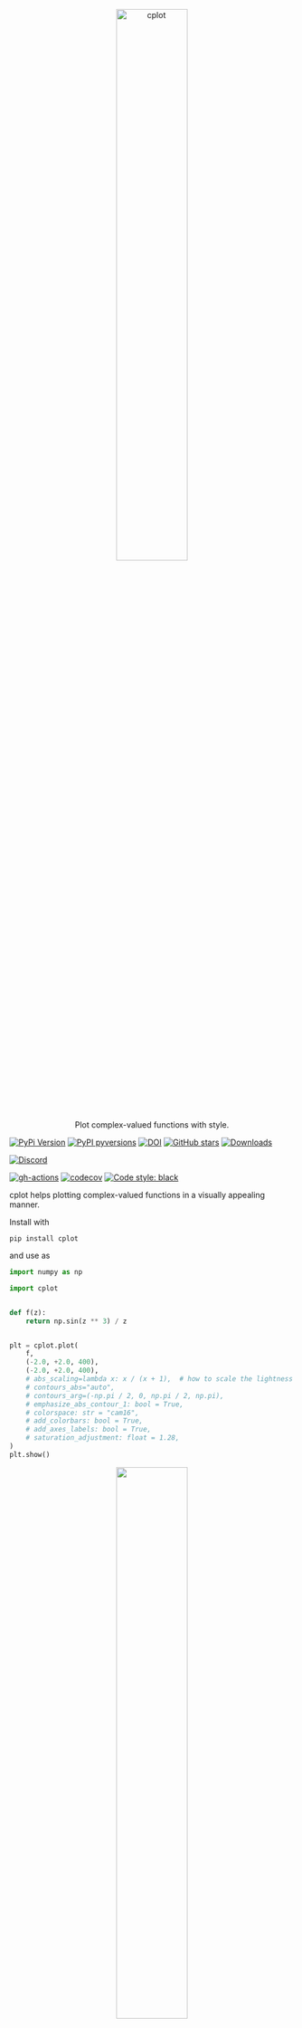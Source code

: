 <p align="center">
  <a href="https://github.com/nschloe/cplot"><img alt="cplot" src="https://nschloe.github.io/cplot/cplot-logo.svg" width="50%"></a>
  <p align="center">Plot complex-valued functions with style.</p>
</p>

[![PyPi Version](https://img.shields.io/pypi/v/cplot.svg?style=flat-square)](https://pypi.org/project/cplot)
[![PyPI pyversions](https://img.shields.io/pypi/pyversions/cplot.svg?style=flat-square)](https://pypi.org/pypi/cplot/)
[![DOI](https://zenodo.org/badge/DOI/10.5281/zenodo.5599493.svg?style=flat-square)](https://doi.org/10.5281/zenodo.5599493)
[![GitHub stars](https://img.shields.io/github/stars/nschloe/cplot.svg?style=flat-square&logo=github&label=Stars&logoColor=white)](https://github.com/nschloe/cplot)
[![Downloads](https://pepy.tech/badge/cplot/month)](https://pepy.tech/project/cplot)

[![Discord](https://img.shields.io/static/v1?logo=discord&label=chat&message=on%20discord&color=7289da&style=flat-square)](https://discord.gg/hnTJ5MRX2Y)

[![gh-actions](https://img.shields.io/github/workflow/status/nschloe/cplot/ci?style=flat-square)](https://github.com/nschloe/cplot/actions?query=workflow%3Aci)
[![codecov](https://img.shields.io/codecov/c/github/nschloe/cplot.svg?style=flat-square)](https://codecov.io/gh/nschloe/cplot)
[![Code style: black](https://img.shields.io/badge/code%20style-black-000000.svg?style=flat-square)](https://github.com/psf/black)

cplot helps plotting complex-valued functions in a visually appealing manner.

Install with

```
pip install cplot
```

and use as

```python
import numpy as np

import cplot


def f(z):
    return np.sin(z ** 3) / z


plt = cplot.plot(
    f,
    (-2.0, +2.0, 400),
    (-2.0, +2.0, 400),
    # abs_scaling=lambda x: x / (x + 1),  # how to scale the lightness in domain coloring
    # contours_abs="auto",
    # contours_arg=(-np.pi / 2, 0, np.pi / 2, np.pi),
    # emphasize_abs_contour_1: bool = True,
    # colorspace: str = "cam16",
    # add_colorbars: bool = True,
    # add_axes_labels: bool = True,
    # saturation_adjustment: float = 1.28,
)
plt.show()
```

<p align="center">
  <img src="https://nschloe.github.io/cplot/sinz3z.svg" width="50%">
</p>

The plot consists of three building blocks:

- [domain coloring](https://en.wikipedia.org/wiki/Domain_coloring), i.e.,
  mapping the absolute value to lightness and the complex argument to the chroma of
  the representing color
- Contours of constant absolute value (the contour `abs(z) == 1` is emphasized, the
  other contours are at (2, 4, 8, etc. and 1/2, 1/4, 1/8, etc., respectively)
- Contours along constant argument (angle). For `arg(z) == 0`, the color is green, for
  `arg(z) == pi/2` it's blue, for `arg(z) = -pi / 2` it's orange, and for `arg(z) = pi`
  it's pink

Other useful functions:

<!--pytest-codeblocks:skip-->

```python
# There is a tripcolor function as well for triangulated 2D domains
cplot.tripcolor(triang, z)

# The function get_srgb1 returns the SRGB1 triple for every complex input value.
# (Accepts arrays, too.)
z = 2 + 5j
val = cplot.get_srgb1(z)
```

<!--
- `abs_scaling` can be used to adjust the use of colors. `h` with a value less than
  `1.0` adds more color which can help isolating the roots and poles (which are still
  black and white, respectively). `h-0.0` ignores the magnitude of `f(z)` completely.
  `arctan` is another possible scaling.

- `colorspace` can be set to `hsl` to get the common fully saturated, vibrant colors.
  This is usually a bad idea since it creates artifacts which are not related with the
  underlying data. From [Wikipedia](https://en.wikipedia.org/wiki/Domain_coloring):

  > Since the HSL color space is not perceptually uniform, one can see streaks of
  > perceived brightness at yellow, cyan, and magenta (even though their absolute values
  > are the same as red, green, and blue) and a halo around L = 1/2. Use of the Lab
  > color space corrects this, making the images more accurate, but also makes them more
  > drab/pastel.

  Default is [`"cam16"`](https://doi.org/10.1002/col.22131);
  very similar is `"cielab"` (not shown here).
Consider the test function (math rendered with [xdoc](https://github.com/nschloe/xdoc))

```math
f(z) = \frac{(z^2 - 1) (z - 2 - 1j)^2}{z^2 + 2 + 2j}
```

|                               `h-1.0`                                |                               `h-0.5`                                |                               `h-0.0`                                |
| :------------------------------------------------------------------: | :------------------------------------------------------------------: | :------------------------------------------------------------------: |
| <img src="https://nschloe.github.io/cplot/cam16-10.svg" width="70%"> | <img src="https://nschloe.github.io/cplot/cam16-05.svg" width="70%"> | <img src="https://nschloe.github.io/cplot/cam16-00.svg" width="70%"> |
|  <img src="https://nschloe.github.io/cplot/hsl-10.svg" width="70%">  |  <img src="https://nschloe.github.io/cplot/hsl-05.svg" width="70%">  |  <img src="https://nschloe.github.io/cplot/hsl-00.svg" width="70%">  |

With this, it is easy to see where a function has very small and very large values, and
the multiplicty of zeros and poles is instantly identified by counting the color wheel
passes around a black or white point.
-->


### Testing

To run the cplot unit tests, check out this repository and run

```
tox
```

### Similar projects and further reading

- [Tristan Needham, _Visual Complex
  Analysis_, 1997](https://umv.science.upjs.sk/hutnik/NeedhamVCA.pdf)
- [François Labelle, _A Gallery of Complex
  Functions_, 2002](http://wismuth.com/complex/gallery.html)
- [Douglas Arnold and Jonathan Rogness, _Möbius transformations
  revealed_, 2008](https://youtu.be/0z1fIsUNhO4)
- [Konstantin Poelke and Konrad Polthier, _Lifted Domain Coloring_,
  2009](https://doi.org/10.1111/j.1467-8659.2009.01479.x)
- [Elias Wegert and Gunter Semmler, _Phase Plots of Complex Functions:
  a Journey in Illustration_, 2011](https://www.ams.org/notices/201106/rtx110600768p.pdf)
- [Elias Wegert,
  _Calendars "Complex Beauties_, 2011-](https://tu-freiberg.de/en/fakult1/ana/institute/institute-of-applied-analysis/organisation/complex-beauties)
- [Elias Wegert, _Visual Complex
  Functions_, 2012](https://www.springer.com/gp/book/9783034801799)
- [John D. Cook, _Visualizing complex
  functions_, 2017](https://www.johndcook.com/blog/2017/11/09/visualizing-complex-functions/)
- [endolith, _complex-colormap_, 2017](https://github.com/endolith/complex_colormap)
- [Anthony Hernandez, _dcolor_, 2017](https://github.com/hernanat/dcolor)
- [Juan Carlos Ponce Campuzano, _DC
  gallery_, 2018](https://www.dynamicmath.xyz/domain-coloring/dcgallery.html)
- [3Blue1Brown, _Winding numbers and domain coloring_, 2018](https://youtu.be/b7FxPsqfkOY)

### License

This software is published under the [GPL-3.0 license](LICENSE). In cases where the
constraints of the GPL prevent you from using this software, feel free contact the
author.

